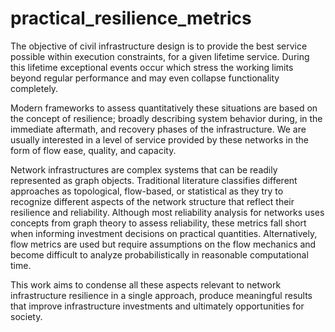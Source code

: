 # practical_resilience_metrics

The objective of civil infrastructure design is to provide the best service possible within execution constraints, for a given lifetime service. During this lifetime exceptional events occur which stress the working limits beyond regular performance and may even collapse functionality completely.

Modern frameworks to assess quantitatively these situations are based on the concept of resilience; broadly describing system behavior during, in the immediate aftermath, and recovery phases of the infrastructure. We are usually interested in a level of service provided by these networks in the form of flow ease, quality, and capacity.

Network infrastructures are complex systems that can be readily represented as graph objects. Traditional literature classifies different approaches as topological, flow-based, or statistical as they try to recognize different aspects of the network structure that reflect their resilience and reliability. Although most reliability analysis for networks uses concepts from graph theory to assess reliability, these metrics fall short when informing investment decisions on practical quantities. Alternatively, flow metrics are used but require assumptions on the flow mechanics and become difficult to analyze probabilistically in reasonable computational time.

This work aims to condense all these aspects relevant to network infrastructure resilience in a single approach, produce meaningful results that improve infrastructure investments and ultimately opportunities for society.
